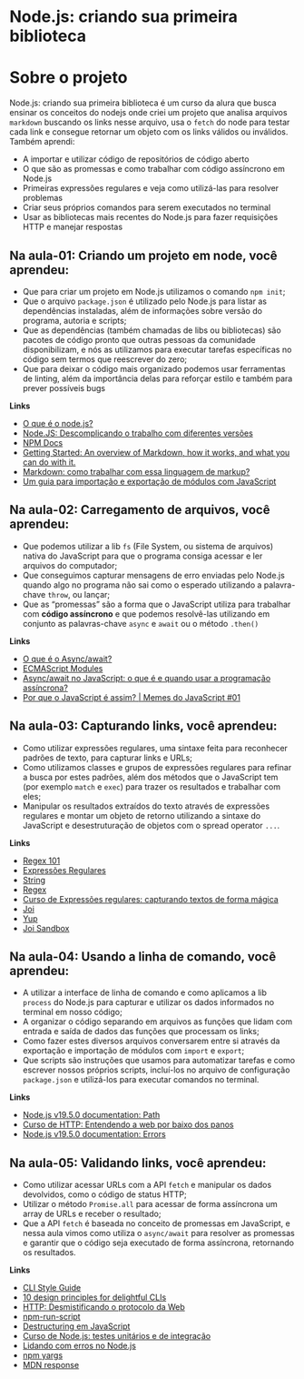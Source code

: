# Node.js: criando sua primeira biblioteca

# Sobre o projeto
Node.js: criando sua primeira biblioteca é um curso da alura que busca ensinar os conceitos do nodejs onde criei um projeto que analisa arquivos ``markdown`` buscando os links nesse arquivo, usa o ``fetch`` do node para testar cada link e consegue retornar um objeto com os links válidos ou inválidos. Também aprendi: 
- A importar e utilizar código de repositórios de código aberto
- O que são as promessas e como trabalhar com código assíncrono em Node.js
- Primeiras expressões regulares e veja como utilizá-las para resolver problemas
- Criar seus próprios comandos para serem executados no terminal
- Usar as bibliotecas mais recentes do Node.js para fazer requisições HTTP e manejar respostas

## Na aula-01: Criando um projeto em node, você aprendeu:
- Que para criar um projeto em Node.js utilizamos o comando `npm init`;
- Que o arquivo `package.json` é utilizado pelo Node.js para listar as dependências instaladas, além de informações sobre versão do programa, autoria e scripts;
- Que as dependências (também chamadas de libs ou bibliotecas) são pacotes de código pronto que outras pessoas da comunidade disponibilizam, e nós as utilizamos para executar tarefas específicas no código sem termos que reescrever do zero;
- Que para deixar o código mais organizado podemos usar ferramentas de linting, além da importância delas para reforçar estilo e também para prever possíveis bugs

**Links**
- [O que é o node.js?](https://www.youtube.com/watch?v=8VSTrZY8vwI)
- [Node.JS: Descomplicando o trabalho com diferentes versões](https://www.alura.com.br/artigos/descomplicando-o-trabalho-com-node)
- [NPM Docs](https://docs.npmjs.com/)
- [Getting Started: An overview of Markdown, how it works, and what you can do with it.](https://www.markdownguide.org/getting-started/)
- [Markdown: como trabalhar com essa linguagem de markup?](https://www.alura.com.br/artigos/como-trabalhar-com-markdown)
- [Um guia para importação e exportação de módulos com JavaScript](https://www.alura.com.br/artigos/guia-importacao-exportacao-modulos-javascript)

## Na aula-02: Carregamento de arquivos, você aprendeu:
- Que podemos utilizar a lib `fs` (File System, ou sistema de arquivos) nativa do JavaScript para que o programa consiga acessar e ler arquivos do computador;
- Que conseguimos capturar mensagens de erro enviadas pelo Node.js quando algo no programa não sai como o esperado utilizando a palavra-chave `throw`, ou lançar;
- Que as “promessas” são a forma que o JavaScript utiliza para trabalhar com **código assíncrono** e que podemos resolvê-las utilizando em conjunto as palavras-chave `async` e `await` ou o método `.then()`

**Links**
- [O que é o Async/await?](https://www.alura.com.br/artigos/async-await-no-javascript-o-que-e-e-quando-usar)
- [ECMAScript Modules](https://nodejs.org/docs/latest-v13.x/api/esm.html#esm_enabling)
- [Async/await no JavaScript: o que é e quando usar a programação assíncrona?](https://www.alura.com.br/artigos/async-await-no-javascript-o-que-e-e-quando-usar)
- [Por que o JavaScript é assim? | Memes do JavaScript #01](https://www.youtube.com/watch?v=VHxoyduIt18&list=PLh2Y_pKOa4UeJOI2P-N6J8nGyV3aCuO3O&index=2)


## Na aula-03: Capturando links, você aprendeu:
- Como utilizar expressões regulares, uma sintaxe feita para reconhecer padrões de texto, para capturar links e URLs;
- Como utilizamos classes e grupos de expressões regulares para refinar a busca por estes padrões, além dos métodos que o JavaScript tem (por exemplo ``match`` e ``exec``) para trazer os resultados e trabalhar com eles;
- Manipular os resultados extraídos do texto através de expressões regulares e montar um objeto de retorno utilizando a sintaxe do JavaScript e desestruturação de objetos com o spread operator ``...``.

**Links**
- [Regex 101](https://regex101.com/)
- [Expressões Regulares](https://developer.mozilla.org/pt-BR/docs/Web/JavaScript/Guide/Regular_Expressions)
- [String](https://developer.mozilla.org/pt-BR/docs/Web/JavaScript/Reference/Global_Objects/String#)
- [Regex](https://developer.mozilla.org/pt-BR/docs/Web/JavaScript/Reference/Global_Objects/RegExp)
- [Curso de Expressões regulares: capturando textos de forma mágica](https://cursos.alura.com.br/course/expressoes-regulares)
- [Joi](https://joi.dev/)
- [Yup](https://www.npmjs.com/package/yup)
- [Joi Sandbox](https://joi.dev/tester/)

## Na aula-04: Usando a linha de comando, você aprendeu:
- A utilizar a interface de linha de comando e como aplicamos a lib ``process`` do Node.js para capturar e utilizar os dados informados no terminal em nosso código;
- A organizar o código separando em arquivos as funções que lidam com entrada e saída de dados das funções que processam os links;
- Como fazer estes diversos arquivos conversarem entre si através da exportação e importação de módulos com ``import`` e ``export``;
- Que scripts são instruções que usamos para automatizar tarefas e como escrever nossos próprios scripts, incluí-los no arquivo de configuração ``package.json`` e utilizá-los para executar comandos no terminal.

**Links**
- [Node.js v19.5.0 documentation: Path](https://nodejs.org/api/path.html)
- [Curso de HTTP: Entendendo a web por baixo dos panos](https://cursos.alura.com.br/course/http-fundamentos)
- [Node.js v19.5.0 documentation: Errors](https://nodejs.org/api/errors.html)

## Na aula-05: Validando links, você aprendeu:
- Como utilizar acessar URLs com a API ``fetch`` e manipular os dados devolvidos, como o código de status HTTP;
- Utilizar o método ``Promise.all`` para acessar de forma assíncrona um array de URLs e receber o resultado;
- Que a API ``fetch`` é baseada no conceito de promessas em JavaScript, e nessa aula vimos como utiliza o ``async/await`` para resolver as promessas e garantir que o código seja executado de forma assíncrona, retornando os resultados.

**Links**
- [CLI Style Guide](https://devcenter.heroku.com/articles/cli-style-guide)
- [10 design principles for delightful CLIs](https://blog.developer.atlassian.com/10-design-principles-for-delightful-clis/)
- [HTTP: Desmistificando o protocolo da Web](https://www.alura.com.br/artigos/desmistificando-o-protocolo-http-parte-1)
- [npm-run-script](https://docs.npmjs.com/cli/v7/commands/npm-run-script#description)
- [Destructuring em JavaScript](https://www.youtube.com/watch?v=f8a-qwKC5yk)
- [Curso de Node.js: testes unitários e de integração](https://cursos.alura.com.br/course/nodejs-testes-unitarios-integracao)
- [Lidando com erros no Node.js](https://www.alura.com.br/artigos/lidando-com-erros-node-js)
- [npm yargs](https://www.npmjs.com/package/yargs)
- [MDN response](https://developer.mozilla.org/en-US/docs/Web/API/Response)
